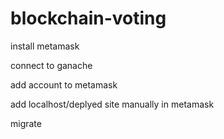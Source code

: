 # blockchain-voting

install metamask

connect to ganache

add account to metamask

add localhost/deplyed site manually in metamask

migrate